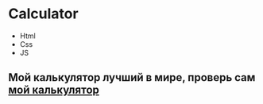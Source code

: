 # Calculator
- Html
- Css
- JS
## Мой калькулятор лучший в мире, проверь сам [мой калькулятор](https://god241.github.io/Calculator/)
